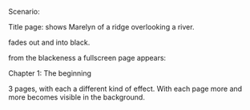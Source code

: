 Scenario:


Title page: shows Marelyn of a ridge overlooking a river.

fades out and into black.

from the blackeness a fullscreen page appears:

Chapter 1:
The beginning


3 pages, with each a different kind of effect.
With each page more and more becomes visible in the background.



